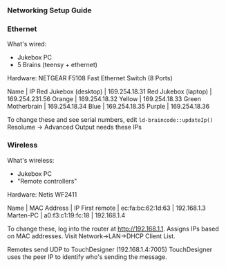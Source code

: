 ### Networking Setup Guide

### Ethernet
What's wired:
- Jukebox PC
- 5 Brains (teensy + ethernet)

Hardware:
NETGEAR F5108 Fast Ethernet Switch (8 Ports)

Name | IP 
Red Jukebox (desktop) | 169.254.18.31
Red Jukebox (laptop) | 169.254.231.56
Orange | 169.254.18.32
Yellow | 169.254.18.33
Green Motherbrain | 169.254.18.34
Blue | 169.254.18.35
Purple | 169.254.18.36

To change these and see serial numbers, edit `ld-braincode::updateIp()`
Resolume -> Advanced Output needs these IPs

### Wireless
What's wireless:
- Jukebox PC
- "Remote controllers"

Hardware:
Netis WF2411


Name | MAC Address | IP
First remote | ec:fa:bc:62:1d:63 | 192.168.1.3
Marten-PC | a0:f3:c1:19:fc:18 | 192.168.1.4

To change these, log into the router at http://192.168.1.1. Assigns IPs based on MAC addresses. Visit Network->LAN->DHCP Client List.

Remotes send UDP to TouchDesigner (192.168.1.4:7005)
TouchDesigner uses the peer IP to identify who's sending the message.

